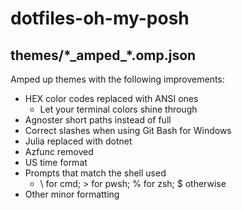 # dotfiles-oh-my-posh

## themes/\*\_amped\_\*.omp.json

Amped up themes with the following improvements:

* HEX color codes replaced with ANSI ones
  * Let your terminal colors shine through
* Agnoster short paths instead of full
* Correct slashes when using Git Bash for Windows
* Julia replaced with dotnet
* Azfunc removed
* US time format
* Prompts that match the shell used
  * \\ for cmd; \> for pwsh; % for zsh; $ otherwise
* Other minor formatting
